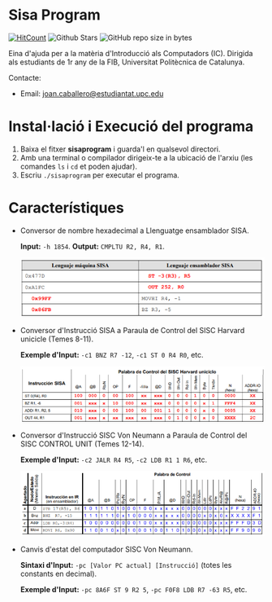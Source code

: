 # Sisa Program
[![HitCount](http://hits.dwyl.com/JoanKnight11/SisaProgram.svg)](http://hits.dwyl.com/JoanKnight11/SisaProgram)
![Github Stars](https://githubbadges.com/star.svg?user=JoanKnight11&repo=SisaProgram&style=default&color=fff&background=000)
![GitHub repo size in bytes](https://img.shields.io/github/repo-size/JoanKnight11/SisaProgram.svg)

Eina d'ajuda per a la matèria d'Introducció als Computadors (IC).
Dirigida als estudiants de 1r any de la FIB, Universitat Politècnica de Catalunya.

Contacte:
* Email: joan.caballero@estudiantat.upc.edu

# Instal·lació i Execució del programa
1. Baixa el fitxer __sisaprogram__ i guarda'l en qualsevol directori.
2. Amb una terminal o compilador dirigeix-te a la ubicació de l'arxiu (les comandes `ls` i `cd` et poden ajudar).
3. Escriu `./sisaprogram` per executar el programa.

# Característiques
* Conversor de nombre hexadecimal a Llenguatge ensamblador SISA.

     **Input:** `-h 1854`. **Output:** `CMPLTU R2, R4, R1`.
     
     ![](Images/hexa_to_sisa.png)
     
* Conversor d'Instrucció SISA a Paraula de Control del SISC Harvard unicicle (Temes 8-11).

     **Exemple d'Input:** `-c1 BNZ R7 -12`, `-c1 ST 0 R4 R0`, etc.
     
     ![](Images/paraula_control_v1.png)

* Conversor d'Instrucció SISC Von Neumann a Paraula de Control del SISC CONTROL UNIT (Temes 12-14).

     **Exemple d'Input:** `-c2 JALR R4 R5`, `-c2 LDB R1 1 R6`, etc.
     
     ![](Images/paraula_control_v2.png)
     
* Canvis d'estat del computador SISC Von Neumann.

     **Sintaxi d'Input:** `-pc [Valor PC actual] [Instrucció]` (totes les constants en decimal). 
    
     **Exemple d'Input:** `-pc 8A6F ST 9 R2 5`, `-pc F0F8 LDB R7 -63 R5`, etc.
